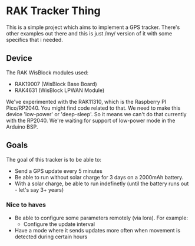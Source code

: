 # RAK Tracker Thing

This is a simple project which aims to implement a GPS tracker. There's other examples out there and this is just /my/ version of it with some specifics that i needed.

## Device

The RAK WisBlock modules used:
- RAK19007 (WisBlock Base Board) 
- RAK4631 (WisBlock LPWAN Module)

We've experimented with the RAK11310, which is the Raspberry PI Pico/RP2040. You might find code related to that.
We need to make this device 'low-power' or 'deep-sleep'. So it means we can't do that currently with the RP2040. We're waiting for support of low-power mode in the Arduino BSP.


## Goals

The goal of this tracker is to be able to:
- Send a GPS update every 5 minutes
- Be able to run without solar charge for 3 days on a 2000mAh battery.
- With a solar charge, be able to run indefinetly (until the battery runs out - let's say 3+ years)

### Nice to haves
- Be able to configure some parameters remotely (via lora). For example:
  - Configure the update interval
- Have a mode where it sends updates more often when movement is detected during certain hours
